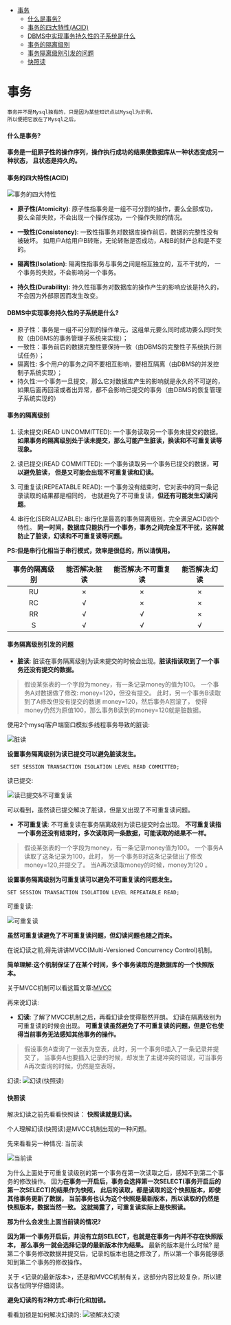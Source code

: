 <!-- TOC -->

   * [事务](#事务)
       * [什么是事务?](#什么是事务)
       * [事务的四大特性(ACID)](#事务的四大特性acid)
       * [DBMS中实现事务持久性的子系统是什么](#DBMS中实现事务持久性的子系统是什么)
       * [事务的隔离级别](#事务的隔离级别)
       * [事务隔离级别引发的问题](#事务隔离级别引发的问题)
       * [快照读](#快照读)

<!-- /TOC -->


# 事务

```text
事务并不是Mysql独有的，只是因为某些知识点以Mysql为示例，
所以便把它放在了Mysql之后。
```

#### 什么是事务?
**事务是一组原子性的操作序列，操作执行成功的结果使数据库从一种状态变成另一种状态，
且状态是持久的。**

#### 事务的四大特性(ACID)

![事务的四大特性](../img/database/mysql/事务的四大特性.png)

- **原子性(Atomicity)**: 原子性指事务是一组不可分割的操作，要么全部成功，
要么全部失败，不会出现一个操作成功，一个操作失败的情况。

- **一致性(Consistency)**: 一致性指事务对数据库操作前后，数据的完整性没有被破坏。
如用户A给用户B转账，无论转账是否成功，A和B的财产总和是不变的。

- **隔离性(Isolation)**: 隔离性指事务与事务之间是相互独立的，互不干扰的，
一个事务的失败，不会影响另一个事务。

- **持久性(Durability)**: 持久性指事务对数据库的操作产生的影响应该是持久的，不会因为外部原因而发生改变。

#### DBMS中实现事务持久性的子系统是什么?

- 原子性：事务是一组不可分割的操作单元，这组单元要么同时成功要么同时失败（由DBMS的事务管理子系统来实现）；
- 一致性：事务前后的数据完整性要保持一致（由DBMS的完整性子系统执行测试任务）；
- 隔离性: 多个用户的事务之间不要相互影响，要相互隔离（由DBMS的并发控制子系统实现）；
- 持久性:一个事务一旦提交，那么它对数据库产生的影响就是永久的不可逆的，如果后面再回滚或者出异常，都不会影响已提交的事务（由DBMS的恢复管理子系统实现的）

#### 事务的隔离级别

1. 读未提交(READ UNCOMMITTED): 一个事务读取另一个事务未提交的数据。
**如果事务的隔离级别处于读未提交，那么可能产生脏读，换读和不可重复读等现象。**

2. 读已提交(READ COMMITTED): 一个事务读取另一个事务已提交的数据，**可以避免脏读，
但是又可能会出现不可重复读和幻读。**

3. 可重复读(REPEATABLE READ): 一个事务没有结束时，它对表中的同一条记录读取的结果都是相同的，
也就避免了不可重复读，**但还有可能发生幻读问题**。

4. 串行化(SERIALIZABLE): 串行化是最高的事务隔离级别，完全满足ACID四个特性。
**同一时间，数据库只能执行一个事务，事务之间完全互不干扰，这样就防止了脏读，幻读和不可重复读等问题。**

**PS:但是串行化相当于串行模式，效率是很低的，所以请慎用。**

| 事务的隔离级别 | 能否解决:脏读 | 能否解决:不可重复读 |  能否解决:幻读 |
| :----:       | :----:     | :----:           | :----: |
|   RU         |    ×       |    ×             |   ×    |
|   RC         |    √       |    ×             |   ×    |
|   RR         |    √       |    √             |   ×    |
|   S          |    √       |    √             |   √    |

#### 事务隔离级别引发的问题
- **脏读**: 脏读在事务隔离级别为读未提交的时候会出现。**脏读指读取到了一个事务还没有提交的数据。** 

>假设某张表的一个字段为money，有一条记录money的值为100。
>一个事务A对数据做了修改: money=120，但没有提交。
>此时，另一个事务B读取到了A修改但没有提交的数据 money=120，然后事务A回滚了，
>使得money仍然为原值100，那么事务B读到的money=120就是脏数据。

使用2个mysql客户端窗口模拟多线程事务导致的脏读:

![脏读](../img/database/mysql/脏读.png)

**设置事务隔离级别为读已提交可以避免脏读发生。**
````text
 SET SESSION TRANSACTION ISOLATION LEVEL READ COMMITTED;  
````

读已提交:

![读已提交&不可重复读](../img/database/mysql/读已提交&不可重复读.png)

可以看到，虽然读已提交解决了脏读，但是又出现了不可重复读问题。


- **不可重复读**: 不可重复读在事务隔离级别为读已提交时会出现。
**不可重复读指一个事务还没有结束时，多次读取同一条数据，可能读取的结果不一样。**

>假设某张表的一个字段为money，有一条记录money值为100。
>一个事务A读取了这条记录为100，此时，
>另一个事务B对这条记录做出了修改money=120,并提交了。
>当A再次读取money的时候，money为120 。

**设置事务隔离级别为可重复读可以避免不可重复读的问题发生。**

````text
SET SESSION TRANSACTION ISOLATION LEVEL REPEATABLE READ;
````

可重复读:

![可重复读](../img/database/mysql/可重复读.png)

**虽然可重复读避免了不可重复读问题，但幻读问题也随之而来。**

在说幻读之前,得先讲讲MVCC(Multi-Versioned Concurrency Control)机制。

**简单理解:这个机制保证了在某个时间，多个事务读取的是数据库的一个快照版本。**

关于MVCC机制可以看这篇文章:[MVCC](https://juejin.im/post/5c68a4056fb9a049e063e0ab)

再来说幻读:

- **幻读**: 了解了MVCC机制之后，再看幻读会觉得豁然开朗。
幻读在隔离级别为可重复读的时候会出现。
**可重复读虽然避免了不可重复读的问题，但是它也使得当前事务无法感知其他事务的操作。**

>假设事务A查询了一张表为空表，此时，另一个事务B插入了一条记录并提交了，
>当事务A也要插入记录的时候，却发生了主键冲突的错误，可当事务A再次查询的时候，仍然是空表呀。

幻读:
![幻读(快照读)](../img/database/mysql/幻读.png)

#### 快照读
解决幻读之前先看看快照读：
**快照读就是幻读。**

个人理解幻读(快照读)是MVCC机制出现的一种问题。

先来看看另一种情况: 当前读
  
![当前读](../img/database/mysql/当前读.png)

为什么上面处于可重复读级别的第一个事务在第一次读取之后，感知不到第二个事务的修改操作。
因为**在事务一开启后，事务会选择第一次SELECT(事务开启后的第一次SELECT)的结果作为快照，
此后的读取，都是读取的这个快照版本，即使其他事务更新了数据，
当前事务也认为这个快照是最新版本，所以读取的仍然是快照版本，数据当然一致。
这就揭露了，可重复读实际上是快照读。**

**那为什么会发生上面当前读的情况?**

**因为第一个事务开启后，并没有立刻SELECT，也就是在事务一内并不存在快照版本，
那么事务一就会选择记录的最新版本作为结果。**
最新的版本是什么时候?
是第二个事务修改数据并提交后，记录的版本也随之修改了，所以第一个事务能够感知到第二个事务的修改操作。

关于 <记录的最新版本>，还是和MVCC机制有关，这部分内容比较复杂，所以建议各位同学仔细阅读。

**避免幻读的有2种方式:串行化和加锁。**

看看加锁是如何解决幻读的:
![锁解决幻读](../img/database/mysql/锁解决幻读.png)
